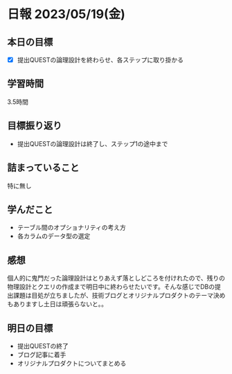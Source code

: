 # 日報 2023/05/19(金)

## 本日の目標
- [x] 提出QUESTの論理設計を終わらせ、各ステップに取り掛かる

## 学習時間
3.5時間

## 目標振り返り
- 提出QUESTの論理設計は終了し、ステップ1の途中まで

## 詰まっていること
特に無し

## 学んだこと
- テーブル間のオプショナリティの考え方
- 各カラムのデータ型の選定

## 感想
個人的に鬼門だった論理設計はとりあえず落としどころを付けれたので、残りの物理設計とクエリの作成まで明日中に終わらせたいです。そんな感じでDBの提出課題は目処が立ちましたが、技術ブログとオリジナルプロダクトのテーマ決めもありますし土日は頑張らないと。。

## 明日の目標
- 提出QUESTの終了
- ブログ記事に着手
- オリジナルプロダクトについてまとめる
